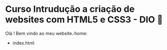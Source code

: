 # Curso Intrudução a criação de websites com HTML5 e CSS3 - DIO 👨‍

Olá ! Bem vindo ao meu website.:home:

- index.html